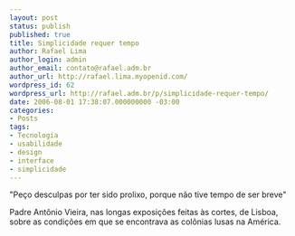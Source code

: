 ```yaml
---
layout: post
status: publish
published: true
title: Simplicidade requer tempo
author: Rafael Lima
author_login: admin
author_email: contato@rafael.adm.br
author_url: http://rafael.lima.myopenid.com/
wordpress_id: 62
wordpress_url: http://rafael.adm.br/p/simplicidade-requer-tempo/
date: 2006-08-01 17:38:07.000000000 -03:00
categories:
- Posts
tags:
- Tecnologia
- usabilidade
- design
- interface
- simplicidade
---
```

"Pe&ccedil;o desculpas por ter sido prolixo, porque n&atilde;o tive tempo de ser breve"

Padre Ant&ocirc;nio Vieira, nas longas exposi&ccedil;&otilde;es feitas &agrave;s cortes, de Lisboa, sobre as condi&ccedil;&otilde;es em que se encontrava as col&ocirc;nias lusas na Am&eacute;rica.
